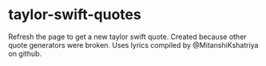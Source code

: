 # taylor-swift-quotes
Refresh the page to get a new taylor swift quote. Created because other quote generators were broken. Uses lyrics compiled by @MitanshiKshatriya on github.
